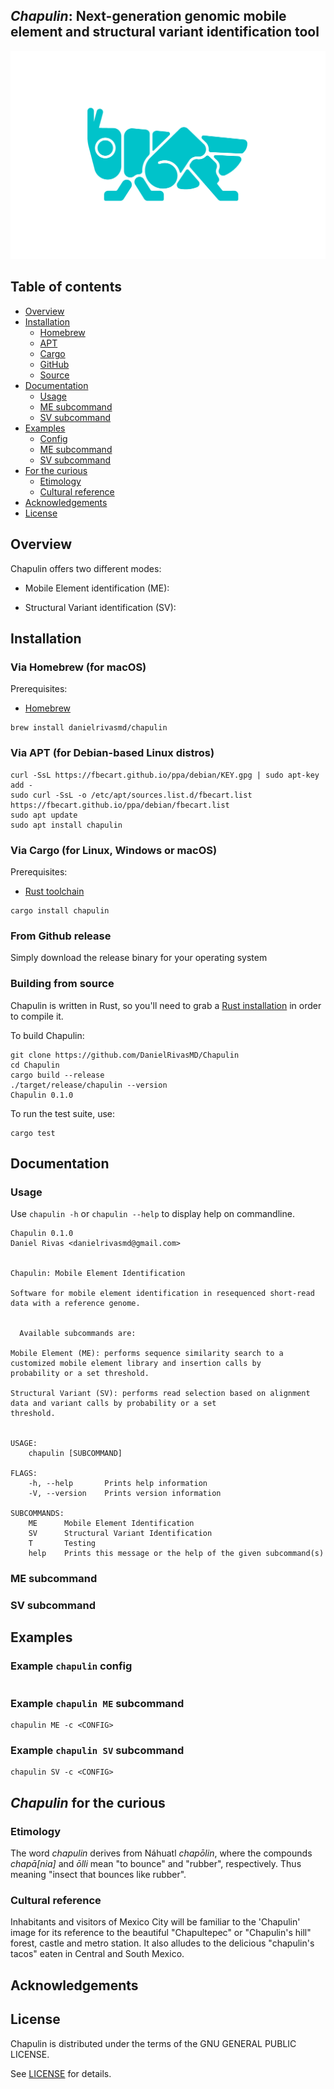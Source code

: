 
## _Chapulin_: Next-generation genomic mobile element and structural variant identification tool

![The Man in the Chapulin Hill](assests/chapulin.png)

## Table of contents

- [Overview](#overview)
- [Installation](#installation)
  - [Homebrew](#via-homebrew-for-macos)
  - [APT](#via-apt-for-debian-based-linux-distros)
  - [Cargo](#via-cargo-for-linux-windows-or-macos)
  - [GitHub](#from-github-release)
  - [Source](#building-from-source)
- [Documentation](#documentation)
  - [Usage](#usage)
  - [ME subcommand](#me-subcommand)
  - [SV subcommand](#sv-subcommand)
- [Examples](#examples)
  - [Config](#example-chapulin-config)
  - [ME subcommand](#example-chapulin-me-subcommand)
  - [SV subcommand](#example-chapulin-sv-subcommand)
- [For the curious](#chapulin-for-the-curious)
  - [Etimology](#etimology)
  - [Cultural reference](#cultural-reference)
- [Acknowledgements](#acknowledgements)
- [License](#license)


## Overview


Chapulin offers two different modes: 
  
  - Mobile Element identification (ME): 

  - Structural Variant identification (SV):


## Installation


<!-- TODO: -->
### Via Homebrew (for macOS)

Prerequisites:

- [Homebrew](https://brew.sh/)

```
brew install danielrivasmd/chapulin
```



<!-- TODO: -->
### Via APT (for Debian-based Linux distros)

```
curl -SsL https://fbecart.github.io/ppa/debian/KEY.gpg | sudo apt-key add -
sudo curl -SsL -o /etc/apt/sources.list.d/fbecart.list https://fbecart.github.io/ppa/debian/fbecart.list
sudo apt update
sudo apt install chapulin
```



<!-- TODO: -->
### Via Cargo (for Linux, Windows or macOS)

Prerequisites:

- [Rust toolchain](https://rustup.rs/)

```
cargo install chapulin
```



<!-- TODO: -->
### From Github release

Simply download the release binary for your operating system



### Building from source

Chapulin is written in Rust, so you'll need to grab a [Rust installation](https://rustup.rs/) in order to compile it.

To build Chapulin:

```
git clone https://github.com/DanielRivasMD/Chapulin
cd Chapulin
cargo build --release
./target/release/chapulin --version
Chapulin 0.1.0
```

To run the test suite, use:

```
cargo test
```


## Documentation

### Usage

Use `chapulin -h` or `chapulin --help` to display help on commandline. 

```
Chapulin 0.1.0
Daniel Rivas <danielrivasmd@gmail.com>

      
Chapulin: Mobile Element Identification
      
Software for mobile element identification in resequenced short-read data with a reference genome.
      

  Available subcommands are:
      
Mobile Element (ME): performs sequence similarity search to a customized mobile element library and insertion calls by
probability or a set threshold.
      
Structural Variant (SV): performs read selection based on alignment data and variant calls by probability or a set
threshold.
    

USAGE:
    chapulin [SUBCOMMAND]

FLAGS:
    -h, --help       Prints help information
    -V, --version    Prints version information

SUBCOMMANDS:
    ME      Mobile Element Identification
    SV      Structural Variant Identification
    T       Testing
    help    Prints this message or the help of the given subcommand(s)
```

### ME subcommand



### SV subcommand



## Examples

<!-- TODO:
add additional example in example folder
 -->

### Example `chapulin` config

```toml
```
<!-- TODO:
 -->

### Example `chapulin ME` subcommand

```
chapulin ME -c <CONFIG>
```

### Example `chapulin SV` subcommand

```
chapulin SV -c <CONFIG>
```

## _Chapulin_ for the curious

### Etimology

The word _chapulin_ derives from Náhuatl _chapōlin_, where the compounds _chapā[nia]_ and _ōlli_ mean "to bounce" and "rubber", respectively. Thus meaning "insect that bounces like rubber".

### Cultural reference

Inhabitants and visitors of Mexico City will be familiar to the 'Chapulin' image for its reference to the beautiful "Chapultepec" or "Chapulin's hill" forest, castle and metro station. It also alludes to the delicious "chapulin's tacos" eaten in Central and South Mexico.


## Acknowledgements



## License

Chapulin is distributed under the terms of the GNU GENERAL PUBLIC LICENSE.

See [LICENSE](LICENSE) for details.
